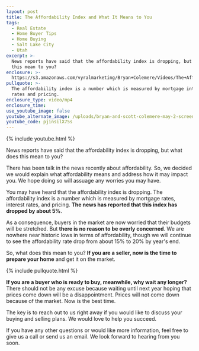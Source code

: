 ```yaml
---
layout: post
title: The Affordability Index and What It Means to You
tags:
  - Real Estate
  - Home Buyer Tips
  - Home Buying
  - Salt Lake City
  - Utah
excerpt: >-
  News reports have said that the affordability index is dropping, but what does
  this mean to you?
enclosure: >-
  https://s3.amazonaws.com/vyralmarketing/Bryan+Colemere/Videos/The+Affordability+Index+and+What+It+Means+to+You.mp4
pullquote: >-
  The affordability index is a number which is measured by mortgage interest
  rates and pricing.
enclosure_type: video/mp4
enclosure_time:
use_youtube_image: false
youtube_alternate_image: /uploads/bryan-and-scott-colemere-may-2-screen-shot.jpg
youtube_code: pjinsilX75s
---
```


{% include youtube.html %}

News reports have said that the affordability index is dropping, but what does this mean to you?

There has been talk in the news recently about affordability. So, we decided we would explain what affordability means and address how it may impact you. We hope doing so will assuage any worries you may have. &nbsp;

You may have heard that the affordability index is dropping. The affordability index is a number which is measured by mortgage rates, interest rates, and pricing. **The news has reported that this index has dropped by about 5%**.

As a consequence, buyers in the market are now worried that their budgets will be stretched. But **there is no reason to be overly concerned**. We are nowhere near historic lows in terms of affordability, though we will continue to see the affordability rate drop from about 15% to 20% by year's end.

So, what does this mean to you? **If you are a seller, now is the time to prepare your home** and get it on the market.

{% include pullquote.html %}

**If you are a buyer who is ready to buy, meanwhile, why wait any longer?** There should not be any excuse because waiting until next year hoping that prices come down will be a disappointment. Prices will not come down because of the market. Now is the best time.

The key is to reach out to us right away if you would like to discuss your buying and selling plans. We would love to help you succeed.

If you have any other questions or would like more information, feel free to give us a call or send us an email. We look forward to hearing from you soon.